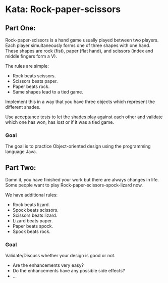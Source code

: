 # Kata: Rock-paper-scissors

## Part One:

Rock-paper-scissors is a hand game usually played between two players.
Each player simultaneously forms one of three shapes with one hand.
These shapes are rock (fist), paper (flat hand), and scissors (index and middle fingers form a V).

The rules are simple:

* Rock beats scissors.
* Scissors beats paper.
* Paper beats rock.
* Same shapes lead to a tied game.

Implement this in a way that you have three objects which represent the different shades.

Use acceptance tests to let the shades play against each other and validate which one has won,
has lost or if it was a tied game.

### Goal

The goal is to practice Object-oriented design using the programming language Java.

## Part Two:

Damn it, you have finished your work but there are always changes in life.
Some people want to play Rock-paper-scissors-spock-lizard now.

We have additional rules:

* Rock beats lizard.
* Spock beats scissors.
* Scissors beats lizard.
* Lizard beats paper.
* Paper beats spock.
* Spock beats rock.

### Goal

Validate/Discuss whether your design is good or not.

* Are the enhancements very easy?
* Do the enhancements have any possible side effects?
* ...


